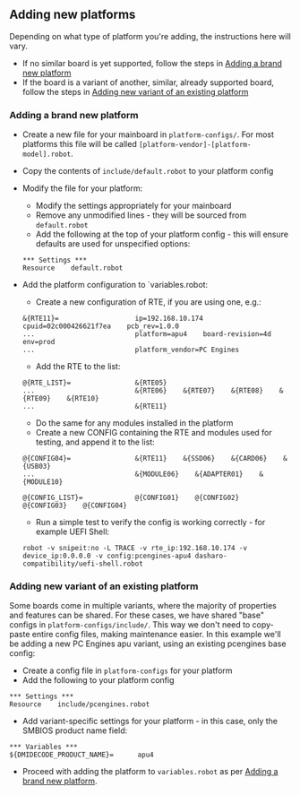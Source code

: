 ## Adding new platforms

Depending on what type of platform you're adding, the instructions here will
vary.

- If no similar board is yet supported, follow the steps in
  [Adding a brand new platform](#adding-a-brand-new-platform)
- If the board is a variant of another, similar, already supported board, follow
  the steps in
  [Adding new variant of an existing platform](#adding-new-variant-of-an-existing-platform)

### Adding a brand new platform

- Create a new file for your mainboard in `platform-configs/`. For most
  platforms this file will be called `[platform-vendor]-[platform-model].robot`.
- Copy the contents of `include/default.robot` to your platform config
- Modify the file for your platform:
    + Modify the settings appropriately for your mainboard
    + Remove any unmodified lines - they will be sourced from `default.robot`
    + Add the following at the top of your platform config - this will ensure
      defaults are used for unspecified options:

    ```robot
    *** Settings ***
    Resource    default.robot
    ```

- Add the platform configuration to `variables.robot:
    + Create a new configuration of RTE, if you are using one, e.g.:

    ```robot
    &{RTE11}=                   ip=192.168.10.174    cpuid=02c000426621f7ea    pcb_rev=1.0.0
    ...                         platform=apu4    board-revision=4d    env=prod
    ...                         platform_vendor=PC Engines
    ```

    + Add the RTE to the list:

    ```robot
    @{RTE_LIST}=                &{RTE05}
    ...                         &{RTE06}    &{RTE07}    &{RTE08}    &{RTE09}    &{RTE10}
    ...                         &{RTE11}
    ```

    + Do the same for any modules installed in the platform
    + Create a new CONFIG containing the RTE and modules used for testing, and
      append it to the list:

    ```robot
    @{CONFIG04}=                &{RTE11}    &{SSD06}    &{CARD06}    &{USB03}
    ...                         &{MODULE06}    &{ADAPTER01}    &{MODULE10}

    @{CONFIG_LIST}=             @{CONFIG01}    @{CONFIG02}    @{CONFIG03}    @{CONFIG04}
    ```

    + Run a simple test to verify the config is working correctly - for example
      UEFI Shell:

    ```robot
    robot -v snipeit:no -L TRACE -v rte_ip:192.168.10.174 -v device_ip:0.0.0.0 -v config:pcengines-apu4 dasharo-compatibility/uefi-shell.robot
    ```

### Adding new variant of an existing platform

Some boards come in multiple variants, where the majority of properties and
features can be shared. For these cases, we have shared "base" configs in
`platform-configs/include/`. This way we don't need to copy-paste entire config
files, making maintenance easier. In this example we'll be adding a new PC
Engines apu variant, using an existing pcengines base config:

- Create a config file in `platform-configs` for your platform
- Add the following to your platform config

```robot
*** Settings ***
Resource    include/pcengines.robot
```

- Add variant-specific settings for your platform - in this case, only the
  SMBIOS product name field:

```robot
*** Variables ***
${DMIDECODE_PRODUCT_NAME}=      apu4
```

- Proceed with adding the platform to `variables.robot` as per
[Adding a brand new platform](#adding-a-brand-new-platform).
